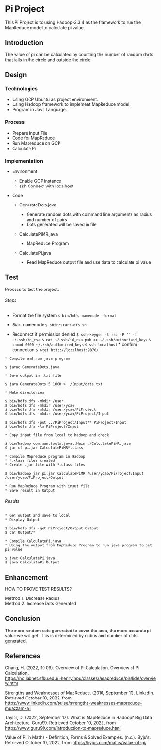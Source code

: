 # Pi Project

This Pi Project is to using Hadoop-3.3.4 as the framework to run the MapReduce model to calculate pi value. 

## Introduction

The value of pi can be calculated by counting the number of random darts that  falls in the circle and outside the circle. 


## Design

### Technologies

* Using GCP Ubuntu as project environment. 
* Using Hadoop framework to implement MapReduce model.
* Program in Java Language.


### Process

* Prepare Input File
* Code for MapReduce
* Run Mapreduce on GCP
* Calculate Pi


### Implementation

* Environment
    * Enable GCP instance
    * ssh Connect with localhost
* Code

   * GenerateDots.java
      * Generate random dots with command line arguments as radius and number of pairs
      * Dots generated will be saved in file

   * CalculatePiMR.java
      * MapReduce Program

   * CalculatePi.java
      * Read MapReduce output file and use data to calculate pi value

## Test

Process to test the project.

###### Steps
   * Format the file system
```$ bin/hdfs namenode -format```
   
   * Start namenode
```$ sbin/start-dfs.sh```

   * Reconnect if permission denied
```$ ssh-keygen -t rsa -P '' -f ~/.ssh/id_rsa```
```$ cat ~/.ssh/id_rsa.pub >> ~/.ssh/authorized_keys```
```$ chmod 0600 ~/.ssh/authorized_keys```
```$ ssh localhost```
    * confirm connection
```$ wget http://localhost:9870/```

    * Compile and run java program
```$ javac GenerateDots.java```

    * Save output in .txt file
```$ java GenerateDots 5 1000 > ./Input/dots.txt```

    * Make directories
```
$ bin/hdfs dfs -mkdir /user
$ bin/hdfs dfs -mkdir /user/ycao
$ bin/hdfs dfs -mkdir /user/ycao/PiProject
$ bin/hdfs dfs -mkdir /user/ycao/PiProject/Input
```

```
$ bin/hdfs dfs -put ../PiProject/Input/* PiProject/Input
$ bin/hdfs dfs -ls PiProject/Input
```
    * Copy input file from local to hadoop and check
```
$ bin/hadoop com.sun.tools.javac.Main ./CalculatePiMR.java
$ jar cf pi.jar CalculatePiMR*.class
```
    * Compile Mapreduce program in Hadoop
    * *.class files created
    * Create .jar file with *.class files

```
$ bin/hadoop jar pi.jar CalculatePiMR /user/ycao/PiProject/Input /user/ycao/PiProject/Output
```
    * Run MapReduce Program with input file
    * Save result in Output

###### Results
    * Get output and save to local
    * Display Output
```
$ bin/hdfs dfs -get PiProject/Output Output
$ cat Output/*
```


    * Compile CalculatePi.java 
    * Using the output from MapReduce Program to run java program to get pi value
```
$ jvac CalculatePi.java
$ java CalculatePi Output
```



## Enhancement

HOW TO PROVE TEST RESULTS?

Method 1. Decrease Radius  
Method 2. Increase Dots Generated


## Conclusion
The more random dots generated to cover the area, the more accurate pi value we will get. This is determined by radius and number of dots generated.


## References

Chang, H. (2022, 10 09). Overview of Pi Calculation. Overview of Pi Calculation. https://hc.labnet.sfbu.edu/~henry/npu/classes//mapreduce/pi/slide/overview.html   

Strengths and Weaknesses of MapReduce. (2016, September 11). LinkedIn. Retrieved October 10, 2022, from https://www.linkedin.com/pulse/strengths-weaknesses-mapreduce-muazzam-ali 

Taylor, D. (2022, September 17). What is MapReduce in Hadoop? Big Data Architecture. Guru99. Retrieved October 10, 2022, from https://www.guru99.com/introduction-to-mapreduce.html 

Value of Pi in Maths - Definition, Forms & Solved Examples. (n.d.). Byju's. Retrieved October 10, 2022, from https://byjus.com/maths/value-of-pi/  
